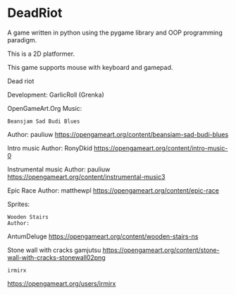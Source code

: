 # DeadRiot
A game written in python using the pygame library and OOP programming paradigm.

This is a 2D platformer.

This game supports mouse with keyboard and gamepad.

Dead riot

Development:
	GarlicRoll (Grenka)

OpenGameArt.Org
Music:
	
	Beansjam Sad Budi Blues
Author: 
pauliuw
	https://opengameart.org/content/beansjam-sad-budi-blues

Intro music
Author: 
RonyDkid
https://opengameart.org/content/intro-music-0

Instrumental music
Author: 
pauliuw
https://opengameart.org/content/instrumental-music3

Epic Race
Author: 
matthewpl
https://opengameart.org/content/epic-race

Sprites:
	
	Wooden Stairs
	Author: 
AntumDeluge
https://opengameart.org/content/wooden-stairs-ns
 
Stone wall with cracks
gamjutsu
https://opengameart.org/content/stone-wall-with-cracks-stonewall02png
	
	irmirx
https://opengameart.org/users/irmirx
